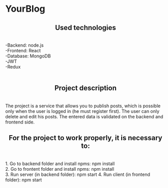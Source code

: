 # YourBlog

<h2 align="center">Used technologies</h2><br>
-Backend: node.js<br>
-Frontend: React<br>
-Database: MongoDB<br>
-JWT<br>
-Redux<br>
<br>
<h2 align="center">Project description</h2><br>
The project is a service that allows you to publish posts, which is possible only when the user is logged in (he must register first). The user can only delete and edit his posts. The entered data is validated on the backend and frontend side. 
<br>
<h2 align="center">For the project to work properly, it is necessary to:</h2><br>
1. Go to backend folder and install npms: npm install<br>
2. Go to frontent folder and install npms: npm install<br>
3. Run server (in backend folder): npm start
4. Run client (in frontend folder): npm start



